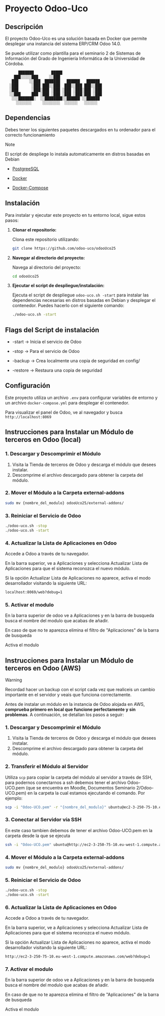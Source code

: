 # Proyecto Odoo-Uco

## Descripción

El proyecto Odoo-Uco es una solución basada en Docker que permite desplegar una instancia del sistema ERP/CRM Odoo 14.0.

Se puede utilizar como plantilla para el seminario 2 de Sistemas de Información del Grado de Ingeniería Informática de la Universidad de Córdoba.

<p align="center">

          ███████        █████
        ███░░░░░███     ░░███
       ███     ░░███  ███████   ██████   ██████
      ░███      ░███ ███░░███  ███░░███ ███░░███
      ░███      ░███░███ ░███ ░███ ░███░███ ░███
      ░░███     ███ ░███ ░███ ░███ ░███░███ ░███
       ░░░███████░  ░░████████░░██████ ░░██████
         ░░░░░░░     ░░░░░░░░  ░░░░░░   ░░░░░░

</p>

## Dependencias

Debes tener los siguientes paquetes descargados en tu ordenador para el correcto funcionamiento

> [!NOTE]  
> El script de despliege lo instala automaticamente en distros basadas en Debian

- [PostgreeSQL](https://www.postgresql.org/download/)

- [Docker](https://docs.docker.com/engine/install/)

- [Docker-Compose](https://docs.docker.com/compose/install/)

## Instalación

Para instalar y ejecutar este proyecto en tu entorno local, sigue estos pasos:

1. **Clonar el repositorio:**

   Clona este repositorio utilizando:

   ```bash
   git clone https://github.com/odoo-uco/odooUco25
   ```

2. **Navegar al directorio del proyecto:**

   Navega al directorio del proyecto:

   ```bash
   cd odooUco25
   ```

3. **Ejecutar el script de despliegue/instalación:**

   Ejecuta el script de despliegue `odoo-uco.sh -start` para instalar las dependencias necesarias en distros basadas en Debian y desplegar el contenedor. Puedes hacerlo con el siguiente comando:

   ```bash
   ./odoo-uco.sh -start
   ```

## Flags del Script de instalación

- -start -> Inicia el servicio de Odoo

- -stop -> Para el servicio de Odoo

- -backup -> Crea localmente una copia de seguridad en config/

- -restore -> Restaura una copia de seguridad 

## Configuración

Este proyecto utiliza un archivo `.env` para configurar variables de entorno y un archivo `docker-compose.yml` para desplegar el contenedor.

Para visualizar el panel de Odoo, ve al navegador y busca `http://localhost:8069`



## Instrucciones para Instalar un Módulo de terceros en Odoo (local)

### 1. Descargar y Descomprimir el Módulo

1. Visita la Tienda de terceros de Odoo y descarga el módulo que desees instalar.
2. Descomprime el archivo descargado para obtener la carpeta del módulo.

### 2. Mover el Módulo a la Carpeta external-addons

```bash
sudo mv {nombre_del_modulo} odooUco25/external-addons/
```

### 3. Reiniciar el Servicio de Odoo

```bash
./odoo-uco.sh -stop
./odoo-uco.sh -start
```

### 4. Actualizar la Lista de Aplicaciones en Odoo

Accede a Odoo a través de tu navegador.

En la barra superior, ve a Aplicaciones y selecciona Actualizar Lista de Aplicaciones para que el sistema reconozca el nuevo módulo.

Si la opción Actualizar Lista de Aplicaciones no aparece, activa el modo desarrollador visitando la siguiente URL:

```bash
localhost:8069/web?debug=1
```

### 5. Activar el modulo

En la barra superior de odoo ve a Aplicaciones y en la barra de busqueda busca el nombre del modulo que acabas de añadir.

En caso de que no te aparezca elimina el filtro de "Aplicaciones" de la barra de busqueda

Activa el modulo


## Instrucciones para Instalar un Módulo de terceros en Odoo (AWS)

> [!WARNING]  
> Recordad hacer un backup con el script cada vez que realiceis un cambio importante en el servidor y veais que funciona correctamente.

Antes de instalar un módulo en la instancia de Odoo alojada en AWS, **comprueba primero en local que funcione perfectamente y sin problemas**. A continuación, se detallan los pasos a seguir:

### 1. Descargar y Descomprimir el Módulo

1. Visita la Tienda de terceros de Odoo y descarga el módulo que desees instalar.
2. Descomprime el archivo descargado para obtener la carpeta del módulo.

### 2. Transferir el Módulo al Servidor

Utiliza `scp` para copiar la carpeta del módulo al servidor a través de SSH, para podernos conectarnos a ssh debemos tener el archivo Odoo-UCO.pem (que se encuentra en Moodle, Documentos Seminario 2/Odoo-UCO.pem) en la carpeta la cual estamos ejecutando el comando. Por ejemplo:

```bash
scp -i "Odoo-UCO.pem" -r "{nombre_del_modulo}" ubuntu@ec2-3-250-75-10.eu-west-1.compute.amazonaws.com:~
```

### 3. Conectar al Servidor vía SSH

En este caso tambien debemos de tener el archivo Odoo-UCO.pem en la carpeta desde la que se ejecuta
```bash
ssh -i "Odoo-UCO.pem" ubuntu@http://ec2-3-250-75-10.eu-west-1.compute.amazonaws.com:8069/
```

### 4. Mover el Módulo a la Carpeta external-addons

```bash
sudo mv {nombre_del_modulo} odooUco25/external-addons/
```

### 5. Reiniciar el Servicio de Odoo

```bash
./odoo-uco.sh -stop
./odoo-uco.sh -start
```

### 6. Actualizar la Lista de Aplicaciones en Odoo

Accede a Odoo a través de tu navegador.

En la barra superior, ve a Aplicaciones y selecciona Actualizar Lista de Aplicaciones para que el sistema reconozca el nuevo módulo.

Si la opción Actualizar Lista de Aplicaciones no aparece, activa el modo desarrollador visitando la siguiente URL:

```bash
http://ec2-3-250-75-10.eu-west-1.compute.amazonaws.com/web?debug=1
```

### 7. Activar el modulo

En la barra superior de odoo ve a Aplicaciones y en la barra de busqueda busca el nombre del modulo que acabas de añadir.

En caso de que no te aparezca elimina el filtro de "Aplicaciones" de la barra de busqueda

Activa el modulo
